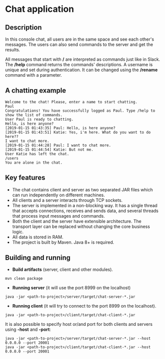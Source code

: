 # Chat application

## Description
In this console chat, all users are in the same space and see each other's messages. The users can also send commands to the server and get the results. 

All messages that start with **/** are interpreted as commands just like in Slack.
The **/help** command returns the commands' descriptions. 
A username is unique and set during authentication. It can be changed using the **/rename** command with a parameter.

## A chatting example
```
Welcome to the chat! Please, enter a name to start chatting.
Paul
Congratulations! You have successfully logged as Paul. Type /help to show the list of commands.
User Paul is ready to chatting.
Hello, is here anyone?
[2019-01-15 01:43:35] Paul: Hello, is here anyone?
[2019-01-15 01:43:51] Katie: Yes, i'm here. What do you want to do here??
I want to chat more.
[2019-01-15 01:44:28] Paul: I want to chat more.
[2019-01-15 01:44:54] Katie: But not me.
User Katie has left the chat.
/users
You are alone in the chat.
```
## Key features
- The chat contains client and server as two separated JAR files which can run independently on different machines.
- All clients and a server interacts through TCP sockets.
- The server is implemented in a non-blocking way. It has a single thread that accepts connections, receives and sends data, and several threads that process input messages and commands.
- Both the client and the server have extensible architecture. The transport layer can be replaced without changing the core business logic.
- All data is stored in RAM.
- The project is built by Maven. Java 8+ is required.

## Building and running

- **Build artifacts** (server, client and other modules).
```
mvn clean package
```
- **Running server** (it will use the port 8999 on the localhost)
```
java -jar <path-to-project>/server/target/chat-server-*.jar
```
- **Running client** (it will try to connect to the port 8999 on the localhost).
```
java -jar <path-to-project>/client/target/chat-client-*.jar
```
It is also possible to specify host or/and port for both clients and servers using **-host** and **-port**:
```
java -jar <path-to-project>/server/target/chat-server-*.jar --host 0.0.0.0 --port 20001
java -jar <path-to-project>/client/target/chat-client-*.jar --host 0.0.0.0 --port 20001
```
